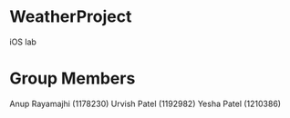 # WeatherProject
iOS lab

# Group Members
Anup Rayamajhi (1178230)
Urvish Patel (1192982)
Yesha Patel (1210386)




